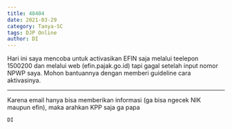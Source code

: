 ```yaml
---
title: 48404
date: 2021-03-29
category: Tanya-SC
tags: DJP Online
author: DI
---
```


Hari ini saya mencoba untuk activasikan EFIN saja melalui teelepon 1500200 dan melalui web (efin.pajak.go.id) tapi gagal setelah input nomor NPWP saya. Mohon bantuannya dengan memberi guideline cara aktivasinya.

---

Karena email hanya bisa memberikan informasi (ga bisa ngecek NIK maupun efin), maka arahkan KPP saja ga papa

`DI`
